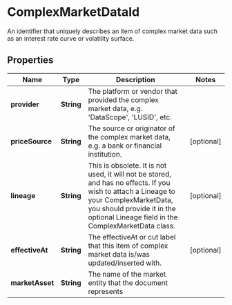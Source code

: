 

# ComplexMarketDataId

An identifier that uniquely describes an item of complex market data such as an interest rate curve or volatility surface.

## Properties

| Name | Type | Description | Notes |
|------------ | ------------- | ------------- | -------------|
|**provider** | **String** | The platform or vendor that provided the complex market data, e.g. &#39;DataScope&#39;, &#39;LUSID&#39;, etc. |  |
|**priceSource** | **String** | The source or originator of the complex market data, e.g. a bank or financial institution. |  [optional] |
|**lineage** | **String** | This is obsolete. It is not used, it will not be stored, and has no effects.  If you wish to attach a Lineage to your ComplexMarketData,  you should provide it in the optional Lineage field in the ComplexMarketData class. |  [optional] |
|**effectiveAt** | **String** | The effectiveAt or cut label that this item of complex market data is/was updated/inserted with. |  [optional] |
|**marketAsset** | **String** | The name of the market entity that the document represents |  |



